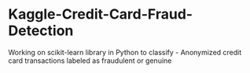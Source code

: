 # Kaggle-Credit-Card-Fraud-Detection
Working on scikit-learn library in Python to classify - Anonymized credit card transactions labeled as fraudulent or genuine
